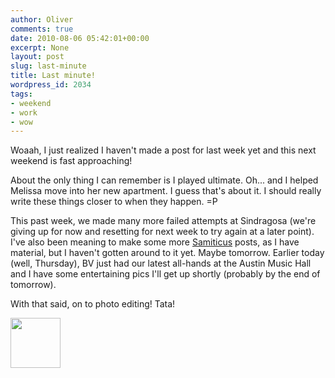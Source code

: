 ```yaml
---
author: Oliver
comments: true
date: 2010-08-06 05:42:01+00:00
excerpt: None
layout: post
slug: last-minute
title: Last minute!
wordpress_id: 2034
tags:
- weekend
- work
- wow
---
```


Woaah, I just realized I haven't made a post for last week yet and this next weekend is fast approaching!

About the only thing I can remember is I played ultimate.  Oh... and I helped Melissa move into her new apartment.  I guess that's about it.  I should really write these things closer to when they happen. =P

This past week, we made many more failed attempts at Sindragosa (we're giving up for now and resetting for next week to try again at a later point).  I've also been meaning to make some more <a href="http://samitic.us">Samiticus</a> posts, as I have material, but I haven't gotten around to it yet.  Maybe tomorrow.  Earlier today (well, Thursday), BV just had our latest all-hands at the Austin Music Hall and I have some entertaining pics I'll get up shortly (probably by the end of tomorrow).

With that said, on to photo editing!  Tata!

<a href="http://www.owiber.com/?attachment_id=2035" rel="attachment wp-att-2035"><img src="http://www.owiber.com/wp-content/uploads/2010/08/Photo-on-2010-08-06-at-00.41-80x80.jpg" alt="" title="Photo on 2010-08-06 at 00.41" width="80" height="80" class="alignnone size-thumbnail wp-image-2035" /></a>
